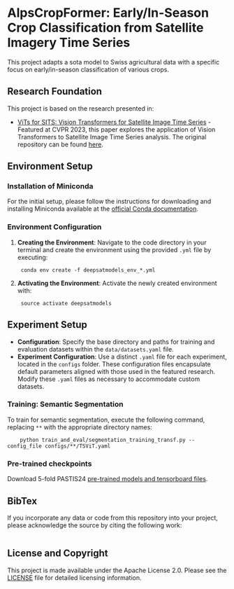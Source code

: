 # AlpsCropFormer: Early/In-Season Crop Classification from Satellite Imagery Time Series

This project adapts a sota model to Swiss agricultural data with a specific focus on early/in-season classification of various crops.

## Research Foundation

This project is based on the research presented in:

- [ViTs for SITS: Vision Transformers for Satellite Image Time Series](https://openaccess.thecvf.com/content/CVPR2023/html/Tarasiou_ViTs_for_SITS_Vision_Transformers_for_Satellite_Image_Time_Series_CVPR_2023_paper.html) - Featured at CVPR 2023, this paper explores the application of Vision Transformers to Satellite Image Time Series analysis. The original repository can be found [here](https://github.com/michaeltrs/DeepSatModels).

## Environment Setup

### Installation of Miniconda
For the initial setup, please follow the instructions for downloading and installing Miniconda available at the [official Conda documentation](https://www.anaconda.com/docs/getting-started/miniconda/install).

### Environment Configuration
1. **Creating the Environment**: Navigate to the code directory in your terminal and create the environment using the provided `.yml` file by executing:

        conda env create -f deepsatmodels_env_*.yml

2. **Activating the Environment**: Activate the newly created environment with:

        source activate deepsatmodels

## Experiment Setup

- **Configuration**: Specify the base directory and paths for training and evaluation datasets within the `data/datasets.yaml` file.
- **Experiment Configuration**: Use a distinct `.yaml` file for each experiment, located in the `configs` folder. These configuration files encapsulate default parameters aligned with those used in the featured research. Modify these `.yaml` files as necessary to accommodate custom datasets.

### Training: Semantic Segmentation

To train for semantic segmentation, execute the following command, replacing `**` with the appropriate directory names:

        python train_and_eval/segmentation_training_transf.py --config_file configs/**/TSViT.yaml


### Pre-trained checkpoints
Download 5-fold PASTIS24 [pre-trained models and tensorboard files](https://drive.google.com/file/d/1AzWEtHxojuCjaIsekja4J54LuEb9e7kw/view?usp=share_link).


## BibTex
If you incorporate any data or code from this repository into your project, please acknowledge the source by citing the following work:

```
```

## License and Copyright

This project is made available under the Apache License 2.0. Please see the [LICENSE](https://github.com/jeffzwe/CropFormer/blob/main/LICENSE.txt) file for detailed licensing information.
